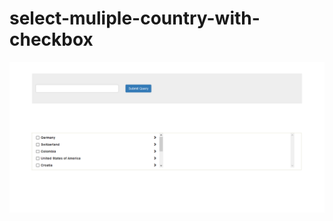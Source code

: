 # select-muliple-country-with-checkbox
![alt text](https://github.com/rajesh222610/select-muliple-country-with-checkbox/blob/master/Screenshot_2020-01-10%20Screenshot.png)
